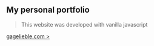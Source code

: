## My personal portfolio
> This website was developed with vanilla javascript

[gagelieble.com >](http://www.gagelieble.com/)
